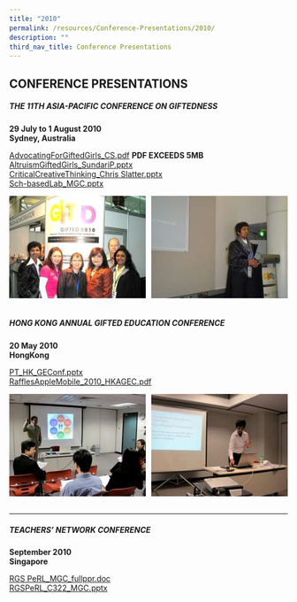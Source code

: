 ```yaml
---
title: "2010"
permalink: /resources/Conference-Presentations/2010/
description: ""
third_nav_title: Conference Presentations
---
```

## CONFERENCE PRESENTATIONS

##### THE 11TH ASIA-PACIFIC CONFERENCE ON GIFTEDNESS

**29 July to 1 August 2010**<br>
**Sydney, Australia**

[AdvocatingForGiftedGirls\_CS.pdf](https://www.rgs.edu.sg/qql/slot/u554/Resources/Conference%20Proceedings/2010/AdvocatingForGiftedGirls_CS.pdf) **PDF EXCEEDS 5MB**<br>
[AltruismGiftedGirls\_SundariP.pptx](https://www.rgs.edu.sg/qql/slot/u554/Resources/Conference%20Proceedings/2010/AltruismGiftedGirls_SundariP.pptx)<br>
[CriticalCreativeThinking\_Chris Slatter.pptx](https://www.rgs.edu.sg/qql/slot/u554/Resources/Conference%20Proceedings/2010/CriticalCreativeThinking_Chris%20Slatter.pptx)<br>
[Sch-basedLab\_MGC.pptx](https://www.rgs.edu.sg/qql/slot/u554/Resources/Conference%20Proceedings/2010/Sch-basedLab_MGC.pptx)

<img src="/images/20101.jpg" style="width:49%" align=left>
<img src="/images/20102.jpg" style="width:49%" align=right>
<br clear="left"><br>

##### HONG KONG ANNUAL GIFTED EDUCATION CONFERENCE

**20 May 2010**<br>
**HongKong**

[PT\_HK\_GEConf.pptx](https://www.rgs.edu.sg/qql/slot/u554/Resources/Conference%20Proceedings/2010/PT_HK_GEConf.pptx)<br>
[RafflesAppleMobile_2010_HKAGEC.pdf](/files/RafflesAppleMobile_2010_HKAGEC.pdf)

<img src="/images/20103.jpg" style="width:49%" align=left>
<img src="/images/20104.jpg" style="width:49%" align=right>
<br clear="left"><br>

----

##### TEACHERS’ NETWORK CONFERENCE

**September 2010**<br>
**Singapore**

[RGS PeRL\_MGC\_fullppr.doc](https://www.rgs.edu.sg/qql/slot/u554/Resources/Conference%20Proceedings/2010/RGS%20PeRL_MGC_fullppr.doc)<br>
[RGSPeRL\_C322\_MGC.pptx](https://www.rgs.edu.sg/qql/slot/u554/Resources/Conference%20Proceedings/2010/RGSPeRL_C322_MGC.pptx)